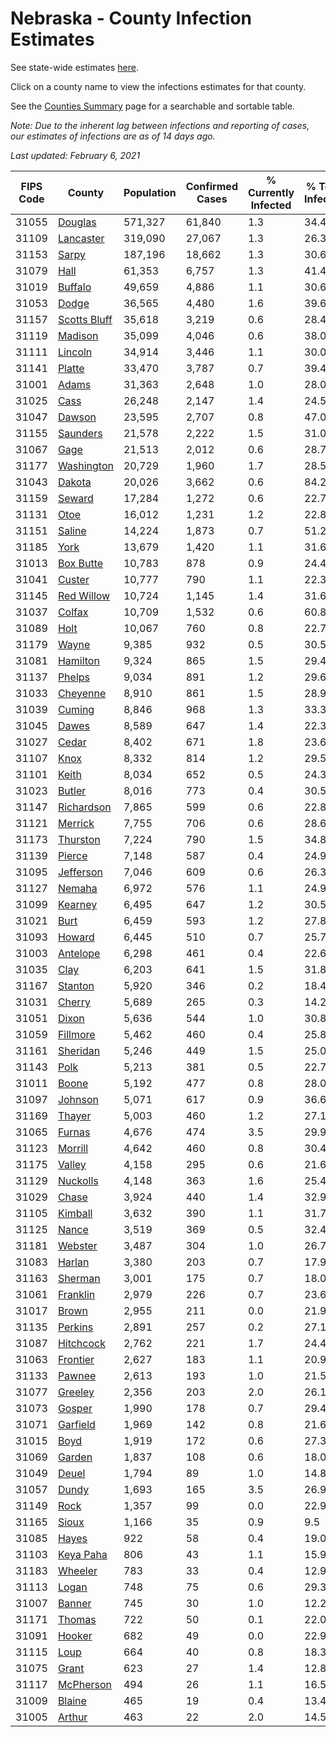 # Nebraska - County Infection Estimates

See state-wide estimates [here](/infections/us-ne).

Click on a county name to view the infections estimates for that county.

See the [Counties Summary](/infections/summary-counties) page for a searchable and sortable table.

*Note: Due to the inherent lag between infections and reporting of cases, our estimates of infections are as of 14 days ago.*

*Last updated: February 6, 2021*

|   FIPS Code |                       County |   Population |   Confirmed Cases |   % Currently Infected |   % Total Infected |
|-------------|------------------------------|--------------|-------------------|------------------------|--------------------|
|       31055 |           [Douglas](douglas) |      571,327 |            61,840 |                    1.3 |               34.4 |
|       31109 |       [Lancaster](lancaster) |      319,090 |            27,067 |                    1.3 |               26.3 |
|       31153 |               [Sarpy](sarpy) |      187,196 |            18,662 |                    1.3 |               30.6 |
|       31079 |                 [Hall](hall) |       61,353 |             6,757 |                    1.3 |               41.4 |
|       31019 |           [Buffalo](buffalo) |       49,659 |             4,886 |                    1.1 |               30.6 |
|       31053 |               [Dodge](dodge) |       36,565 |             4,480 |                    1.6 |               39.6 |
|       31157 | [Scotts Bluff](scotts-bluff) |       35,618 |             3,219 |                    0.6 |               28.4 |
|       31119 |           [Madison](madison) |       35,099 |             4,046 |                    0.6 |               38.0 |
|       31111 |           [Lincoln](lincoln) |       34,914 |             3,446 |                    1.1 |               30.0 |
|       31141 |             [Platte](platte) |       33,470 |             3,787 |                    0.7 |               39.4 |
|       31001 |               [Adams](adams) |       31,363 |             2,648 |                    1.0 |               28.0 |
|       31025 |                 [Cass](cass) |       26,248 |             2,147 |                    1.4 |               24.5 |
|       31047 |             [Dawson](dawson) |       23,595 |             2,707 |                    0.8 |               47.0 |
|       31155 |         [Saunders](saunders) |       21,578 |             2,222 |                    1.5 |               31.0 |
|       31067 |                 [Gage](gage) |       21,513 |             2,012 |                    0.6 |               28.7 |
|       31177 |     [Washington](washington) |       20,729 |             1,960 |                    1.7 |               28.5 |
|       31043 |             [Dakota](dakota) |       20,026 |             3,662 |                    0.6 |               84.2 |
|       31159 |             [Seward](seward) |       17,284 |             1,272 |                    0.6 |               22.7 |
|       31131 |                 [Otoe](otoe) |       16,012 |             1,231 |                    1.2 |               22.8 |
|       31151 |             [Saline](saline) |       14,224 |             1,873 |                    0.7 |               51.2 |
|       31185 |                 [York](york) |       13,679 |             1,420 |                    1.1 |               31.6 |
|       31013 |       [Box Butte](box-butte) |       10,783 |               878 |                    0.9 |               24.4 |
|       31041 |             [Custer](custer) |       10,777 |               790 |                    1.1 |               22.3 |
|       31145 |     [Red Willow](red-willow) |       10,724 |             1,145 |                    1.4 |               31.6 |
|       31037 |             [Colfax](colfax) |       10,709 |             1,532 |                    0.6 |               60.8 |
|       31089 |                 [Holt](holt) |       10,067 |               760 |                    0.8 |               22.7 |
|       31179 |               [Wayne](wayne) |        9,385 |               932 |                    0.5 |               30.5 |
|       31081 |         [Hamilton](hamilton) |        9,324 |               865 |                    1.5 |               29.4 |
|       31137 |             [Phelps](phelps) |        9,034 |               891 |                    1.2 |               29.6 |
|       31033 |         [Cheyenne](cheyenne) |        8,910 |               861 |                    1.5 |               28.9 |
|       31039 |             [Cuming](cuming) |        8,846 |               968 |                    1.3 |               33.3 |
|       31045 |               [Dawes](dawes) |        8,589 |               647 |                    1.4 |               22.3 |
|       31027 |               [Cedar](cedar) |        8,402 |               671 |                    1.8 |               23.6 |
|       31107 |                 [Knox](knox) |        8,332 |               814 |                    1.2 |               29.5 |
|       31101 |               [Keith](keith) |        8,034 |               652 |                    0.5 |               24.3 |
|       31023 |             [Butler](butler) |        8,016 |               773 |                    0.4 |               30.5 |
|       31147 |     [Richardson](richardson) |        7,865 |               599 |                    0.6 |               22.8 |
|       31121 |           [Merrick](merrick) |        7,755 |               706 |                    0.6 |               28.6 |
|       31173 |         [Thurston](thurston) |        7,224 |               790 |                    1.5 |               34.8 |
|       31139 |             [Pierce](pierce) |        7,148 |               587 |                    0.4 |               24.9 |
|       31095 |       [Jefferson](jefferson) |        7,046 |               609 |                    0.6 |               26.3 |
|       31127 |             [Nemaha](nemaha) |        6,972 |               576 |                    1.1 |               24.9 |
|       31099 |           [Kearney](kearney) |        6,495 |               647 |                    1.2 |               30.5 |
|       31021 |                 [Burt](burt) |        6,459 |               593 |                    1.2 |               27.8 |
|       31093 |             [Howard](howard) |        6,445 |               510 |                    0.7 |               25.7 |
|       31003 |         [Antelope](antelope) |        6,298 |               461 |                    0.4 |               22.6 |
|       31035 |                 [Clay](clay) |        6,203 |               641 |                    1.5 |               31.8 |
|       31167 |           [Stanton](stanton) |        5,920 |               346 |                    0.2 |               18.4 |
|       31031 |             [Cherry](cherry) |        5,689 |               265 |                    0.3 |               14.2 |
|       31051 |               [Dixon](dixon) |        5,636 |               544 |                    1.0 |               30.8 |
|       31059 |         [Fillmore](fillmore) |        5,462 |               460 |                    0.4 |               25.8 |
|       31161 |         [Sheridan](sheridan) |        5,246 |               449 |                    1.5 |               25.0 |
|       31143 |                 [Polk](polk) |        5,213 |               381 |                    0.5 |               22.7 |
|       31011 |               [Boone](boone) |        5,192 |               477 |                    0.8 |               28.0 |
|       31097 |           [Johnson](johnson) |        5,071 |               617 |                    0.9 |               36.6 |
|       31169 |             [Thayer](thayer) |        5,003 |               460 |                    1.2 |               27.1 |
|       31065 |             [Furnas](furnas) |        4,676 |               474 |                    3.5 |               29.9 |
|       31123 |           [Morrill](morrill) |        4,642 |               460 |                    0.8 |               30.4 |
|       31175 |             [Valley](valley) |        4,158 |               295 |                    0.6 |               21.6 |
|       31129 |         [Nuckolls](nuckolls) |        4,148 |               363 |                    1.6 |               25.4 |
|       31029 |               [Chase](chase) |        3,924 |               440 |                    1.4 |               32.9 |
|       31105 |           [Kimball](kimball) |        3,632 |               390 |                    1.1 |               31.7 |
|       31125 |               [Nance](nance) |        3,519 |               369 |                    0.5 |               32.4 |
|       31181 |           [Webster](webster) |        3,487 |               304 |                    1.0 |               26.7 |
|       31083 |             [Harlan](harlan) |        3,380 |               203 |                    0.7 |               17.9 |
|       31163 |           [Sherman](sherman) |        3,001 |               175 |                    0.7 |               18.0 |
|       31061 |         [Franklin](franklin) |        2,979 |               226 |                    0.7 |               23.6 |
|       31017 |               [Brown](brown) |        2,955 |               211 |                    0.0 |               21.9 |
|       31135 |           [Perkins](perkins) |        2,891 |               257 |                    0.2 |               27.1 |
|       31087 |       [Hitchcock](hitchcock) |        2,762 |               221 |                    1.7 |               24.4 |
|       31063 |         [Frontier](frontier) |        2,627 |               183 |                    1.1 |               20.9 |
|       31133 |             [Pawnee](pawnee) |        2,613 |               193 |                    1.0 |               21.5 |
|       31077 |           [Greeley](greeley) |        2,356 |               203 |                    2.0 |               26.1 |
|       31073 |             [Gosper](gosper) |        1,990 |               178 |                    0.7 |               29.4 |
|       31071 |         [Garfield](garfield) |        1,969 |               142 |                    0.8 |               21.6 |
|       31015 |                 [Boyd](boyd) |        1,919 |               172 |                    0.6 |               27.3 |
|       31069 |             [Garden](garden) |        1,837 |               108 |                    0.6 |               18.0 |
|       31049 |               [Deuel](deuel) |        1,794 |                89 |                    1.0 |               14.8 |
|       31057 |               [Dundy](dundy) |        1,693 |               165 |                    3.5 |               26.9 |
|       31149 |                 [Rock](rock) |        1,357 |                99 |                    0.0 |               22.9 |
|       31165 |               [Sioux](sioux) |        1,166 |                35 |                    0.9 |                9.5 |
|       31085 |               [Hayes](hayes) |          922 |                58 |                    0.4 |               19.0 |
|       31103 |       [Keya Paha](keya-paha) |          806 |                43 |                    1.1 |               15.9 |
|       31183 |           [Wheeler](wheeler) |          783 |                33 |                    0.4 |               12.9 |
|       31113 |               [Logan](logan) |          748 |                75 |                    0.6 |               29.3 |
|       31007 |             [Banner](banner) |          745 |                30 |                    1.0 |               12.2 |
|       31171 |             [Thomas](thomas) |          722 |                50 |                    0.1 |               22.0 |
|       31091 |             [Hooker](hooker) |          682 |                49 |                    0.0 |               22.9 |
|       31115 |                 [Loup](loup) |          664 |                40 |                    0.8 |               18.3 |
|       31075 |               [Grant](grant) |          623 |                27 |                    1.4 |               12.8 |
|       31117 |       [McPherson](mcpherson) |          494 |                26 |                    1.1 |               16.5 |
|       31009 |             [Blaine](blaine) |          465 |                19 |                    0.4 |               13.4 |
|       31005 |             [Arthur](arthur) |          463 |                22 |                    2.0 |               14.5 |